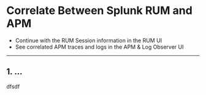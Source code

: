 # Correlate Between Splunk RUM and APM

* Continue with the RUM Session information in the  RUM UI
* See correlated APM traces and logs in the APM & Log Observer UI


---
## 1. ...

dfsdf